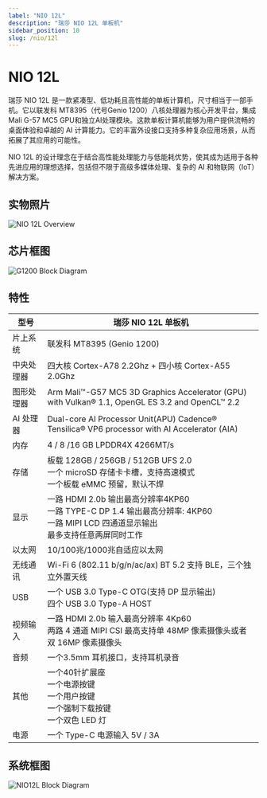 ```yaml
---
label: "NIO 12L"
description: "瑞莎 NIO 12L 单板机"
sidebar_position: 10
slug: /nio/12l
---
```


# NIO 12L

瑞莎 NIO 12L 是一款紧凑型、低功耗且高性能的单板计算机，尺寸相当于一部手机。它以联发科 MT8395（代号Genio 1200）八核处理器为核心开发平台，集成 Mali G-57 MC5 GPU和独立AI处理模块。这款单板计算机能够为用户提供流畅的桌面体验和卓越的 AI 计算能力。它的丰富外设接口支持多种复杂应用场景，从而拓展了其应用的可能性。

NIO 12L 的设计理念在于结合高性能处理能力与低能耗优势，使其成为适用于各种先进应用的理想选择，包括但不限于高级多媒体处理、复杂的 AI 和物联网（IoT）解决方案。

## 实物照片

![NIO 12L Overview](/img/nio/nio12l/n12l_overview.webp)

## 芯片框图

![G1200 Block Diagram](/img/nio/nio12l/hw_soc_g1200_block.svg)

## 特性

| 型号     | 瑞莎 NIO 12L 单板机                                                                                               |
| ------ | ------------------------------------------------------------------------------------------------------------ |
| 片上系统   | 联发科 MT8395 (Genio 1200)                                                                                      |
| 中央处理器  | 四大核 Cortex-A78 2.2Ghz + 四小核 Cortex-A55 2.0Ghz                                                                |
| 图形处理器  | Arm Mali™-G57 MC5 3D Graphics Accelerator (GPU) with Vulkan® 1.1, OpenGL ES 3.2 and OpenCL™ 2.2              |
| AI 处理器 | Dual-core AI Processor Unit(APU) Cadence® Tensilica® VP6 processor with AI Accelerator (AIA)                 |
| 内存     | 4 / 8 /16 GB LPDDR4X 4266MT/s                                                                                |
| 存储     | 板载 128GB / 256GB / 512GB UFS 2.0 <br/> 一个 microSD 存储卡卡槽，支持高速模式  <br/>  一个板载 eMMC 预留，默认不焊                     |
| 显示     | 一路 HDMI 2.0b 输出最高分辨率4KP60 <br/> 一路 TYPE-C DP 1.4 输出最高分辨率: 4KP60 <br/> 一路 MIPI LCD 四通道显示输出 <br/> 最多支持任意两屏同时工作 |
| 以太网    | 10/100兆/1000兆自适应以太网                                                                                          |
| 无线通讯   | Wi-Fi 6 (802.11 b/g/n/ac/ax) BT 5.2 支持 BLE，三个独立外置天线                                                          |
| USB    | 一个 USB 3.0 Type-C OTG(支持 DP 显示输出)  <br/> 四个 USB 3.0 Type-A HOST                                              |
| 视频输入   | 一路 HDMI 2.0b 输入最高分辨率 4Kp60  <br/> 两路 4 通道 MIPI CSI 最高支持单 48MP 像素摄像头或者 双 16MP 像素摄像头                           |
| 音频     | 一个3.5mm 耳机接口，支持耳机录音                                                                                          |
| 其他     | 一个40针扩展座 <br/> 一个电源按键 <br/> 一个用户按键 <br/> 一个强制下载按键 <br/> 一个双色 LED 灯                                           |
| 电源     | 一个 Type-C 电源输入 5V / 3A                                                                                       |

## 系统框图

![NIO12L Block Diagram](/img/nio/nio12l/NIO12L_Block_Diagram.svg)
